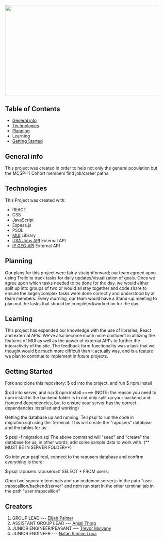 ##
<p align="center">
<img src="./public/images/Rapscallion2.gif" width="900" height="300">
</p>

## Table of Contents
* [General info](#general-info)
* [Technologies](#technologies)
* [Planning](#planning)
* [Learning](#learning)
* [Getting Started](#getting-started)

## General info 
This project was created in order to help not only the general population but the MCSP-11 Cohort members find job/career paths. 

## Technologies
This Project was created with:
* REACT
* CSS
* JavaScript
* Expess.js
* PSQL
* [MUI](https://mui.com/) Library
* [USA Jobs API](https://developer.usajobs.gov/API-Reference) External API
* [IP GEO API](https://getgeoapi.com/) External API

## Planning
Our plans for this project were fairly straightforward; our team agreed upon using Trello to track tasks for daily updates/visualization of goals. Once we agree upon which tasks needed to be done for the day, we would either split up into groups of two or would all stay together and code share to ensure the larger/complex tasks were done correctly and understood by all team members. Every morning, our team would have a Stand-up meeting to plan out the tasks that should be completed/worked on for the day.

## Learning
This project has expanded our knowledge with the use of libraries, React and external APIs. We've also become much more confident in utilizing the features of MUI as well as the power of external API's to further the interactivity of the site. The feedback form functionality was a task that we thought would be much more difficult than it actually was, and is a feature we plan to continue to implement in future projects.

## Getting Started
Fork and clone this repository:
$ cd into the project, and run $ npm install

$ cd into server, and run $ npm install ====> (NOTE: the reason you need to npm install in the backend folder is to not only split up your backend and frontend dependencies, but to ensure your server has the correct dependencies installed and working)

Getting the database up and running:
Tell psql to run the code in migration.sql using the Terminal. This will create the "rapusers" database and the tables for us:

$ psql -f migration.sql
The above command will "seed" and "create" the database for us; in other words, add some sample data to work with.
(** MUST BE IN SERVER FOLDER**)

Go into your psql repl, connect to the rapusers database and confirm everything is there:

$ psql rapusers
rapusers=# SELECT * FROM users;

Open two seperate terminals and run nodemon server.js in the path "user :rapscallion/backend/server"
and npm run start in the other terminal tab in the path "user:/rapscallion"

## Creators 
1. GROUP LEAD --- [Elijah Palmer](https://www.linkedin.com/in/elijah-palmer/)
2. ASSISTANT GROUP LEAD --- [Anjali Thing](https://www.linkedin.com/in/anjali-thing/)
3. JUNIOR ENGINEER/PEASANT --- [Trevor Mulvany](https://www.linkedin.com/in/trevor-mulvany/)
4. JUNIOR ENGINEER --- [Natan Rincon Luna](https://www.linkedin.com/in/natan-rincon-luna)
